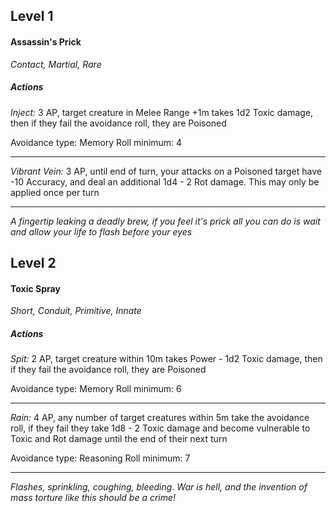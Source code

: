 ## Level 1
#### Assassin's Prick
*Contact, Martial, Rare*

##### Actions

*Inject:* 3 AP, target creature in Melee Range +1m takes 1d2 Toxic damage, then if they fail the avoidance roll, they are Poisoned

Avoidance type: Memory
Roll minimum: 4

---

*Vibrant Vein:* 3 AP, until end of turn, your attacks on a Poisoned target have -10 Accuracy, and deal an additional 1d4 - 2 Rot damage. This may only be applied once per turn

---
*A fingertip leaking a deadly brew, if you feel it's prick all you can do is wait and allow your life to flash before your eyes*

## Level 2
#### Toxic Spray
*Short, Conduit, Primitive, Innate*

##### Actions

*Spit:* 2 AP, target creature within 10m takes Power - 1d2 Toxic damage, then if they fail the avoidance roll, they are Poisoned

Avoidance type: Memory
Roll minimum: 6

---

*Rain:* 4 AP, any number of target creatures within 5m take the avoidance roll, if they fail they take 1d8 - 2 Toxic damage and become vulnerable to Toxic and Rot damage until the end of their next turn

Avoidance type: Reasoning
Roll minimum: 7

---
*Flashes, sprinkling, coughing, bleeding. War is hell, and the invention of mass torture like this should be a crime!*